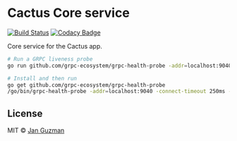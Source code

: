 # Cactus Core service
[![Build Status](https://travis-ci.org/Krystian19/cactus-app-core-service.svg?branch=master)](https://travis-ci.org/Krystian19/cactus-app-core-service) [![Codacy Badge](https://app.codacy.com/project/badge/Grade/108d242cd8da436c8634c1760859fa1d)](https://www.codacy.com/gh/Krystian19/cactus-app-core-service/dashboard?utm_source=github.com&amp;utm_medium=referral&amp;utm_content=Krystian19/cactus-app-core-service&amp;utm_campaign=Badge_Grade)

Core service for the Cactus app.

```sh
# Run a GRPC liveness probe
go run github.com/grpc-ecosystem/grpc-health-probe -addr=localhost:9040 -connect-timeout 250ms -rpc-timeout 100ms

# Install and then run
go get github.com/grpc-ecosystem/grpc-health-probe
/go/bin/grpc-health-probe -addr=localhost:9040 -connect-timeout 250ms -rpc-timeout 100ms
```

## License
MIT © [Jan Guzman](https://github.com/Krystian19)
